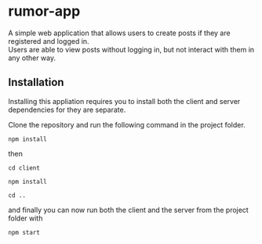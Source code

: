 # rumor-app

A simple web application that allows users to create posts if they are registered and logged in.    
Users are able to view posts without logging in, but not interact with them in any other way.

## Installation
Installing this appliation requires you to install both the client and server dependencies for they are separate.

Clone the repository and run the following command in the project folder.


`npm install`


then


`cd client`

`npm install`

`cd ..`


and finally you can now run both the client and the server from the project folder with

`npm start`
